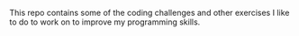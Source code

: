 This repo contains some of the coding challenges and other exercises
I like to do to work on to improve my programming skills.
